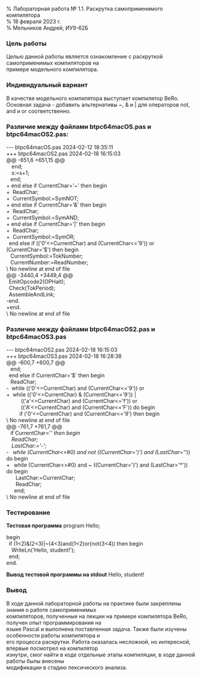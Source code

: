 % Лабораторная работа № 1.1. Раскрутка самоприменимого компилятора\
% 18 февраля 2023 г.\
% Мельников Андрей, ИУ9-62Б

### Цель работы
Целью данной работы является ознакомление с раскруткой самоприменимых компиляторов на\
примере модельного компилятора.

### Индивидуальный вариант
В качестве модельного компилятора выступает компилятор BeRo.\
Основная задача - добавить альтернативы ~, & и | для операторов not, and и or соответственно.

### Различие между файлами btpc64macOS.pas и btpc64macOS2.pas:
--- btpc64macOS.pas	2024-02-12 18:35:11\
+++ btpc64macOS2.pas	2024-02-18 16:15:03\
@@ -651,6 +651,15 @@\
&emsp;end;\
&emsp;s:=s+1;\
&ensp;&nbsp;end;\
\+ end else if CurrentChar='~' then begin\
\+ &nbsp;ReadChar;\
\+ &nbsp;CurrentSymbol:=SymNOT;\
\+ end else if CurrentChar='&' then begin\
\+ &nbsp;ReadChar;\
\+ &nbsp;CurrentSymbol:=SymAND;\
\+ end else if CurrentChar='|' then begin\
\+ &nbsp;ReadChar;\
\+ &nbsp;CurrentSymbol:=SymOR;\
&ensp;end else if (('0'<=CurrentChar) and (CurrentChar<='9')) or (CurrentChar='$') then begin\
&ensp;&nbsp;CurrentSymbol:=TokNumber;\
&ensp;&nbsp;CurrentNumber:=ReadNumber;\
\ No newline at end of file\
@@ -3440,4 +3449,4 @@\
&ensp;EmitOpcode2(OPHalt);\
&ensp;Check(TokPeriod);\
&ensp;AssembleAndLink;\
-end.\
+end.\
\ No newline at end of file

### Различие между файлами btpc64macOS2.pas и btpc64macOS3.pas
\-\-- btpc64macOS2.pas	2024-02-18 16:15:03\
+++ btpc64macOS3.pas	2024-02-18 16:28:38\
@@ -600,7 +600,7 @@\
&ensp;&nbsp;end;\
&ensp;end else if CurrentChar='$' then begin\
&ensp;&nbsp;ReadChar;\
\- &nbsp;while (('0'<=CurrentChar) and (CurrentChar<='9')) or\
\+ &nbsp;while (('0'<=CurrentChar) & (CurrentChar<='9')) |\
&emsp;&emsp;&ensp;&nbsp;(('a'<=CurrentChar) and (CurrentChar<='f')) or\
&emsp;&emsp;&ensp;&nbsp;(('A'<=CurrentChar) and (CurrentChar<='F')) do begin\
&emsp;&emsp;&ensp;if ('0'<=CurrentChar) and (CurrentChar<='9') then begin\
\ No newline at end of file\
@@ -761,7 +761,7 @@\
&ensp;&nbsp;if CurrentChar='*' then begin\
&ensp;&ensp;ReadChar;\
&ensp;&ensp;LastChar:='-';\
\- &ensp;while (CurrentChar<>#0) and not ((CurrentChar=')') and (LastChar='*')) do begin\
\+ &ensp;while (CurrentChar<>#0) and ~ ((CurrentChar=')') and (LastChar='*')) do begin\
&emsp;&ensp;&nbsp;LastChar:=CurrentChar;\
&emsp;&ensp;&nbsp;ReadChar;\
&emsp;&ensp;end;\
\ No newline at end of file

### Тестирование
**Тестовая программа**
program Hello;

begin\
&ensp;if (1<2)&(2<3)|~(4<3)and(1<2)or(not(3<4)) then begin\
&emsp;WriteLn('Hello, student!');\
&ensp;end;\
end.

**Вывод тестовой программы на stdout**
Hello, student!

### Вывод
В ходе данной лабораторной работы на практике были закреплены знания о работе самоприменимых \
компиляторов, полученные на лекции на примере компилятора BeRo, получен опыт программирования на\
языке Pascal и выполнена поставленная задача. Также были изучены особенности работы компилятора и\
его процесса раскрутки. Работа оказалась несложной, но интересной, впервые посмотрел на компилятор\
изнутри, смог найти в коде отдельные этапы компиляции, в ходе данной работы былы внесены \
модификации в стадию лексического анализа.
